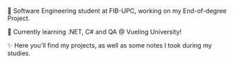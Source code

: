 📖 Software Engineering student at FIB-UPC, working on my End-of-degree Project. 

💼 Currently learning .NET, C# and QA @ Vueling University!

✨ Here you'll find my projects, as well as some notes I took during my studies.

<!---
guionwind/guionwind is a ✨ special ✨ repository because its `README.md` (this file) appears on your GitHub profile.
You can click the Preview link to take a look at your changes.
--->
